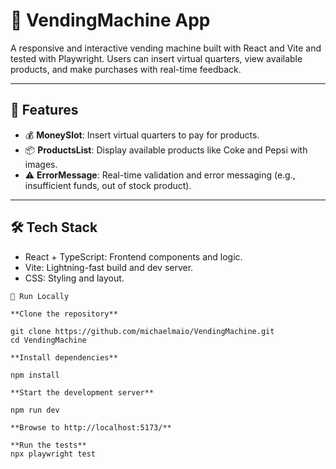 # 🥤 VendingMachine App

A responsive and interactive vending machine built with React and Vite and tested with Playwright. Users can insert virtual quarters, view available products, and make purchases with real-time feedback.

---

## 🚀 Features

- 💰 **MoneySlot**: Insert virtual quarters to pay for products.
- 📦 **ProductsList**: Display available products like Coke and Pepsi with images.
- ⚠️ **ErrorMessage**: Real-time validation and error messaging (e.g., insufficient funds, out of stock product).

---

## 🛠️ Tech Stack

- React + TypeScript: Frontend components and logic.
- Vite: Lightning-fast build and dev server.
- CSS: Styling and layout.

```text
🧪 Run Locally

**Clone the repository**

git clone https://github.com/michaelmaio/VendingMachine.git
cd VendingMachine

**Install dependencies**

npm install

**Start the development server**

npm run dev

**Browse to http://localhost:5173/**

**Run the tests**
npx playwright test
```
